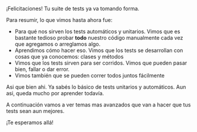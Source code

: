 ¡Felicitaciones! Tu suite de tests ya va tomando forma.

Para resumir, lo que vimos hasta ahora fue:

* Para qué nos sirven los tests automáticos y unitarios. Vimos que es bastante tedioso probar **todo** nuestro código manualmente cada vez que agregamos o arreglamos algo. 
* Aprendimos cómo hacer eso. Vimos que los tests se desarrollan con cosas que ya conocemos: clases y métodos
* Vimos que los tests sirven para ser corridos. Vimos que pueden pasar bien, fallar o dar error. 
* Vimos también que se pueden correr todos juntos fácilmente

Asi que bien ahi. Ya sabés lo básico de tests unitarios y automáticos. Aun asi, queda mucho por aprender todavía.

A continuación vamos a ver temas mas avanzados que van a hacer que tus tests sean aun mejores.

¡Te esperamos allá!
